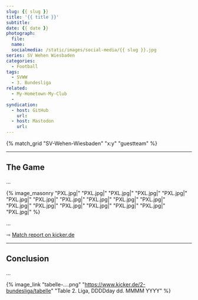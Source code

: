 ```yaml
---
slug: {{ slug }}
title: '{{ title }}'
subtitle: 
date: {{ date }}
photograph: 
  file: 
  name: 
  socialmedia: /static/images/social-media/{{ slug }}.jpg
series: SV Wehen Wiesbaden
categories:
  - Football
tags:
  - SVWW
  - 3. Bundesliga
related:
  - My-Hometown-My-Club
  - 
syndication:
  - host: GitHub
    url: 
  - host: Mastodon
    url: 
---
```


{% match_grid "SV-Wehen-Wiesbaden" "x:y" "guestteam" %}

<!-- more -->

---

## The Game

...

{% image_masonry
  "PXL.jpg|"
  "PXL.jpg|"
  "PXL.jpg|"
  "PXL.jpg|"
  "PXL.jpg|"
  "PXL.jpg|"
  "PXL.jpg|"
  "PXL.jpg|"
  "PXL.jpg|"
  "PXL.jpg|"
  "PXL.jpg|"
  "PXL.jpg|"
  "PXL.jpg|"
  "PXL.jpg|"
  "PXL.jpg|"
  "PXL.jpg|"
  "PXL.jpg|"
  "PXL.jpg|"
%}

...

&#x21FE;&nbsp;[Match report on kicker.de](https://www.kicker.de/.../spielbericht)

---

## Conclusion

...

{% image_link "tabelle-....png" "https://www.kicker.de/2-bundesliga/tabelle" "Table 2. Liga, DDDDday dd. MMMM YYYY" %}

